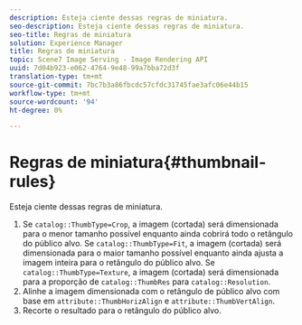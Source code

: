 ```yaml
---
description: Esteja ciente dessas regras de miniatura.
seo-description: Esteja ciente dessas regras de miniatura.
seo-title: Regras de miniatura
solution: Experience Manager
title: Regras de miniatura
topic: Scene7 Image Serving - Image Rendering API
uuid: 7d04b923-e062-4764-9e48-99a7bba72d3f
translation-type: tm+mt
source-git-commit: 7bc7b3a86fbcdc57cfdc31745fae3afc06e44b15
workflow-type: tm+mt
source-wordcount: '94'
ht-degree: 0%

---
```



# Regras de miniatura{#thumbnail-rules}

Esteja ciente dessas regras de miniatura.

1. Se `catalog::ThumbType=Crop`, a imagem (cortada) será dimensionada para o menor tamanho possível enquanto ainda cobrirá todo o retângulo do público alvo. Se `catalog::ThumbType=Fit`, a imagem (cortada) será dimensionada para o maior tamanho possível enquanto ainda ajusta a imagem inteira para o retângulo do público alvo. Se `catalog::ThumbType=Texture`, a imagem (cortada) será dimensionada para a proporção de `catalog::ThumbRes` para `catalog::Resolution`.
1. Alinhe a imagem dimensionada com o retângulo de público alvo com base em `attribute::ThumbHorizAlign` e `attribute::ThumbVertAlign`.
1. Recorte o resultado para o retângulo do público alvo.

